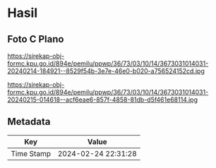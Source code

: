# Hasil

## Foto C Plano

https://sirekap-obj-formc.kpu.go.id/894e/pemilu/ppwp/36/73/03/10/14/3673031014031-20240214-184921--8529f54b-3e7e-46e0-b020-a756524152cd.jpg

https://sirekap-obj-formc.kpu.go.id/894e/pemilu/ppwp/36/73/03/10/14/3673031014031-20240215-014618--acf6eae6-857f-4858-81db-d5f461e68114.jpg


## Metadata

| Key        | Value               |
| ---------- | ------------------- |
| Time Stamp | 2024-02-24 22:31:28 |



